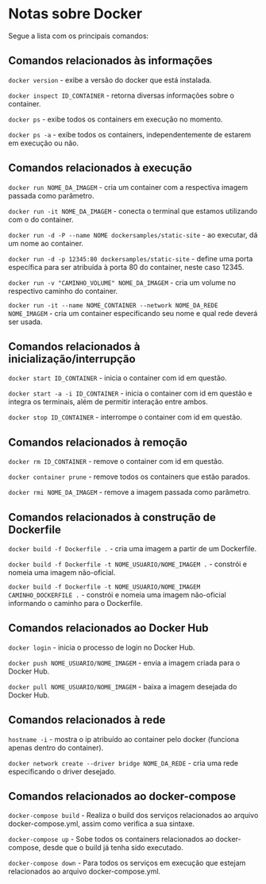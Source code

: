 
# Notas sobre Docker

Segue a lista com os principais comandos:

## Comandos relacionados às informações

```docker version``` - exibe a versão do docker que está instalada.

```docker inspect ID_CONTAINER``` - retorna diversas informações sobre o container.

```docker ps``` - exibe todos os containers em execução no momento.

```docker ps -a``` - exibe todos os containers, independentemente de estarem em execução ou não.

## Comandos relacionados à execução

```docker run NOME_DA_IMAGEM``` - cria um container com a respectiva imagem passada como parâmetro.

```docker run -it NOME_DA_IMAGEM``` - conecta o terminal que estamos utilizando com o do container.

```docker run -d -P --name NOME dockersamples/static-site``` - ao executar, dá um nome ao container.

```docker run -d -p 12345:80 dockersamples/static-site``` - define uma porta específica para ser atribuída à porta 80 do container, neste caso 12345.

```docker run -v "CAMINHO_VOLUME" NOME_DA_IMAGEM``` - cria um volume no respectivo caminho do container.

```docker run -it --name NOME_CONTAINER --network NOME_DA_REDE NOME_IMAGEM``` - cria um container especificando seu nome e qual rede deverá ser usada.

## Comandos relacionados à inicialização/interrupção

```docker start ID_CONTAINER``` - inicia o container com id em questão.

```docker start -a -i ID_CONTAINER``` - inicia o container com id em questão e integra os terminais, além de permitir interação entre ambos.

```docker stop ID_CONTAINER``` - interrompe o container com id em questão.

## Comandos relacionados à remoção

```docker rm ID_CONTAINER``` - remove o container com id em questão.

```docker container prune``` - remove todos os containers que estão parados.

```docker rmi NOME_DA_IMAGEM``` - remove a imagem passada como parâmetro.

## Comandos relacionados à construção de Dockerfile

```docker build -f Dockerfile .``` - cria uma imagem a partir de um Dockerfile.

```docker build -f Dockerfile -t NOME_USUARIO/NOME_IMAGEM .``` - constrói e nomeia uma imagem não-oficial.

```docker build -f Dockerfile -t NOME_USUARIO/NOME_IMAGEM CAMINHO_DOCKERFILE .``` - constrói e nomeia uma imagem não-oficial informando o caminho para o Dockerfile.

## Comandos relacionados ao Docker Hub

```docker login``` - inicia o processo de login no Docker Hub.

```docker push NOME_USUARIO/NOME_IMAGEM``` - envia a imagem criada para o Docker Hub.

```docker pull NOME_USUARIO/NOME_IMAGEM``` - baixa a imagem desejada do Docker Hub.

## Comandos relacionados à rede

```hostname -i``` - mostra o ip atribuído ao container pelo docker (funciona apenas dentro do container).

```docker network create --driver bridge NOME_DA_REDE``` - cria uma rede especificando o driver desejado.

## Comandos relacionados ao docker-compose

```docker-compose build``` - Realiza o build dos serviços relacionados ao arquivo docker-compose.yml, assim como verifica a sua sintaxe.

```docker-compose up``` - Sobe todos os containers relacionados ao docker-compose, desde que o build já tenha sido executado.

```docker-compose down``` - Para todos os serviços em execução que estejam relacionados ao arquivo docker-compose.yml.
